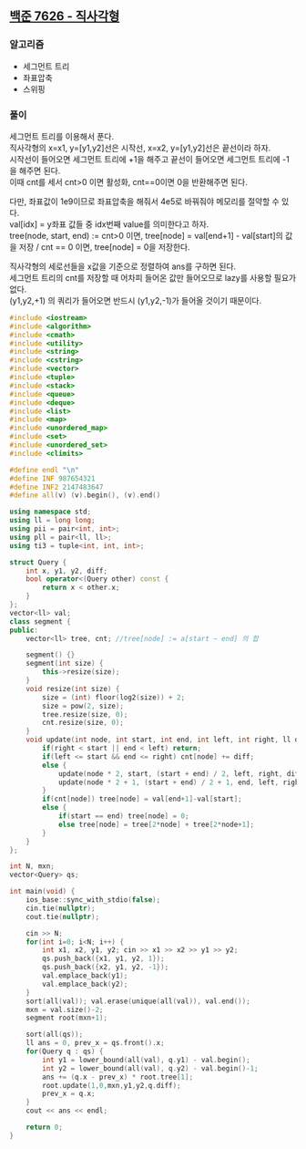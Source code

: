 ## [백준 7626 - 직사각형](https://www.acmicpc.net/problem/7626)

### 알고리즘
- 세그먼트 트리
- 좌표압축
- 스위핑

### 풀이
세그먼트 트리를 이용해서 푼다.  
직사각형의 x=x1, y=[y1,y2]선은 시작선, x=x2, y=[y1,y2]선은 끝선이라 하자.  
시작선이 들어오면 세그먼트 트리에 +1을 해주고 끝선이 들어오면 세그먼트 트리에 -1을 해주면 된다.  
이때 cnt를 세서 cnt>0 이면 활성화, cnt==0이면 0을 반환해주면 된다.  

다만, 좌표값이 1e9이므로 좌표압축을 해줘서 4e5로 바꿔줘야 메모리를 절약할 수 있다.  
val[idx] = y좌표 값들 중 idx번째 value를 의미한다고 하자.  
tree(node, start, end) := cnt>0 이면, tree[node] = val[end+1] - val[start]의 값을 저장 / cnt == 0 이면, tree[node] = 0을 저장한다.

직사각형의 세로선들을 x값을 기준으로 정렬하여 ans를 구하면 된다.  
세그먼트 트리의 cnt를 저장할 때 어차피 들어온 값만 들어오므로 lazy를 사용할 필요가 없다.  
(y1,y2,+1) 의 쿼리가 들어오면 반드시 (y1,y2,-1)가 들어올 것이기 때문이다.

```c++
#include <iostream>
#include <algorithm>
#include <cmath>
#include <utility>
#include <string>
#include <cstring>
#include <vector>
#include <tuple>
#include <stack>
#include <queue>
#include <deque>
#include <list>
#include <map>
#include <unordered_map>
#include <set>
#include <unordered_set>
#include <climits>

#define endl "\n"
#define INF 987654321
#define INF2 2147483647
#define all(v) (v).begin(), (v).end()

using namespace std;
using ll = long long;
using pii = pair<int, int>;
using pll = pair<ll, ll>;
using ti3 = tuple<int, int, int>;

struct Query {
    int x, y1, y2, diff;
    bool operator<(Query other) const {
        return x < other.x;
    }
};
vector<ll> val;
class segment {
public:
    vector<ll> tree, cnt; //tree[node] := a[start ~ end] 의 합

    segment() {}
    segment(int size) {
        this->resize(size);
    }
    void resize(int size) {
        size = (int) floor(log2(size)) + 2;
        size = pow(2, size);
        tree.resize(size, 0);
        cnt.resize(size, 0);
    }
    void update(int node, int start, int end, int left, int right, ll diff) {
        if(right < start || end < left) return;
        if(left <= start && end <= right) cnt[node] += diff;
        else {
            update(node * 2, start, (start + end) / 2, left, right, diff);
            update(node * 2 + 1, (start + end) / 2 + 1, end, left, right, diff);
        }
        if(cnt[node]) tree[node] = val[end+1]-val[start];
        else {
            if(start == end) tree[node] = 0;
            else tree[node] = tree[2*node] + tree[2*node+1];
        }
    }
};

int N, mxn;
vector<Query> qs;

int main(void) {
    ios_base::sync_with_stdio(false);
    cin.tie(nullptr);
    cout.tie(nullptr);

    cin >> N;
    for(int i=0; i<N; i++) {
        int x1, x2, y1, y2; cin >> x1 >> x2 >> y1 >> y2;
        qs.push_back({x1, y1, y2, 1});
        qs.push_back({x2, y1, y2, -1});
        val.emplace_back(y1);
        val.emplace_back(y2);
    }
    sort(all(val)); val.erase(unique(all(val)), val.end());
    mxn = val.size()-2;
    segment root(mxn+1);

    sort(all(qs));
    ll ans = 0, prev_x = qs.front().x;
    for(Query q : qs) {
        int y1 = lower_bound(all(val), q.y1) - val.begin();
        int y2 = lower_bound(all(val), q.y2) - val.begin()-1;
        ans += (q.x - prev_x) * root.tree[1];
        root.update(1,0,mxn,y1,y2,q.diff);
        prev_x = q.x;
    }
    cout << ans << endl;

    return 0;
}
```